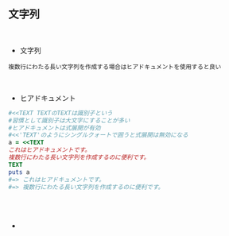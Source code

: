 ## 文字列  
<br>

- 文字列  
```
複数行にわたる長い文字列を作成する場合はヒアドキュメントを使用すると良い
```
<br>

- ヒアドキュメント  
```rb
#<<TEXT TEXTのTEXTは識別子という
#習慣として識別子は大文字にすることが多い
#ヒアドキュメントは式展開が有効
#<<'TEXT'のようにシングルクォートで囲うと式展開は無効になる
a = <<TEXT
これはヒアドキュメントです。
複数行にわたる長い文字列を作成するのに便利です。
TEXT
puts a
#=> これはヒアドキュメントです。
#=> 複数行にわたる長い文字列を作成するのに便利です。
```
<br>
<br>

- 
